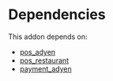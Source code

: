 # Dependencies

This addon depends on:

- [pos_adyen](https://github.com/bringout/oca-ocb-pos/tree/8917541b1d93899f66ac4c0d9e9531186b2d9d2d/odoo-bringout-oca-ocb-pos_adyen)
- [pos_restaurant](https://github.com/bringout/oca-ocb-pos/tree/8917541b1d93899f66ac4c0d9e9531186b2d9d2d/odoo-bringout-oca-ocb-pos_restaurant)
- [payment_adyen](../../odoo-bringout-oca-ocb-payment_adyen)
